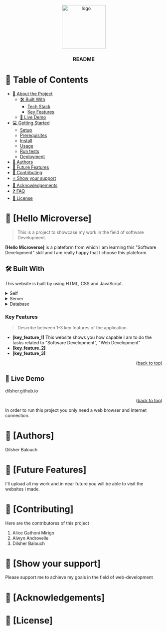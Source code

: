 <a name="readme-top"></a>

<!--
HOW TO USE:
This is an example of how you may give instructions on setting up your project locally.

Modify this file to match your project and remove sections that don't apply.

REQUIRED SECTIONS:
- Table of Contents
- About the Project
  - Built With
  - Live Demo
- Getting Started
- Authors
- Future Features
- Contributing
- Show your support
- Acknowledgements
- License

After you're finished please remove all the comments and instructions!
-->

<div align="center">

  <img src="murple_logo.png" alt="logo" width="140"  height="auto" />
  <br/>

  <h3><b>README</b></h3>

</div>

<!-- TABLE OF CONTENTS -->

# 📗 Table of Contents

- [📖 About the Project](#about-project)
  - [🛠 Built With](#built-with)
    - [Tech Stack](#tech-stack)
    - [Key Features](#key-features)
  - [🚀 Live Demo](#live-demo)
- [💻 Getting Started](#getting-started)
  - [Setup](#setup)
  - [Prerequisites](#prerequisites)
  - [Install](#install)
  - [Usage](#usage)
  - [Run tests](#run-tests)
  - [Deployment](#triangular_flag_on_post-deployment)
- [👥 Authors](#authors)
- [🔭 Future Features](#future-features)
- [🤝 Contributing](#contributing)
- [⭐️ Show your support](#support)
- [🙏 Acknowledgements](#acknowledgements)
- [❓ FAQ](#faq)
- [📝 License](#license)

<!-- PROJECT DESCRIPTION -->

# 📖 [Hello Microverse] <a name="about-project"></a>

> This is a project to showcase my work in the field of software Development.

**[Hello Microverse]** is a plateform from which I am learning  this "Software Development" skill and I am really  happy that I choose this plateform.

## 🛠 Built With <a name="built-with"></a>
This website is built by using HTML, CSS and JavaScript.

<details>
  <summary>Self</summary>
  <ul>
    <li><a href="https://reactjs.org/">React.js</a></li>
  </ul>
</details>

<details>
  <summary>Server</summary>
  <ul>
    <li><a href="https://expressjs.com/">Express.js</a></li>
  </ul>
</details>

<details>
<summary>Database</summary>
  <ul>
    <li><a href="https://www.postgresql.org/">PostgreSQL</a></li>
  </ul>
</details>

<!-- Features -->

### Key Features <a name="key-features"></a>

> Describe between 1-3 key features of the application.

- **[key_feature_1]** This website shows you how capable I am to do the tasks related to "Software Development", "Web Development"
- **[key_feature_2]**
- **[key_feature_3]**

<p align="right">(<a href="#readme-top">back to top</a>)</p>

<!-- LIVE DEMO -->

## 🚀 Live Demo <a name="live-demo"></a>

dilsher.github.io

<p align="right">(<a href="#readme-top">back to top</a>)</p>

<!-- GETTING STARTED -->

In order to run this project you only need a web browser and internet connection.

<!-- Authors -->

# 📖 [Authors] <a name="authors"></a>
Dilsher Balouch

<!-- Future Features -->

# 📖 [Future Features] <a name="future-features"></a>
I'll upload all my work and in near future you will be able to visit the websites i made.

<!-- Contributing -->

# 📖 [Contributing] <a name="contributing"></a>
Here are the contributores of this project
1. Alice Gathoni Mirigo
2. Alwyn Androvelle
3. Dilsher Balouch

<!-- Show your support -->

# 📖 [Show your support] <a name="support"></a>
Please support me to achieve my goals in the field of web-development

<!-- Acknowledgements -->

# 📖 [Acknowledgements] <a name="acknowledgements"></a>

<!-- License -->

# 📖 [License] <a name="license"></a>
